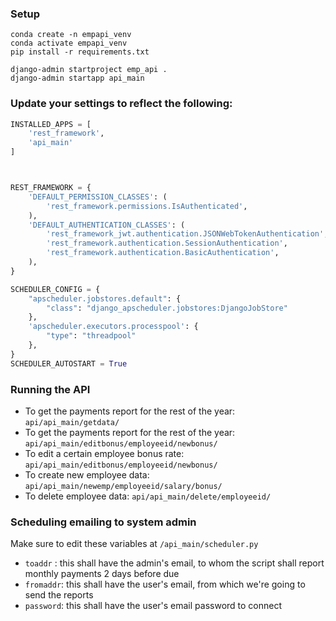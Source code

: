 

### Setup

```
conda create -n empapi_venv
conda activate empapi_venv
pip install -r requirements.txt

django-admin startproject emp_api .
django-admin startapp api_main
```



### Update your settings to reflect the following:

```py
INSTALLED_APPS = [
    'rest_framework',
    'api_main'
]



REST_FRAMEWORK = {
    'DEFAULT_PERMISSION_CLASSES': (
        'rest_framework.permissions.IsAuthenticated',
    ),
    'DEFAULT_AUTHENTICATION_CLASSES': (
        'rest_framework_jwt.authentication.JSONWebTokenAuthentication',
        'rest_framework.authentication.SessionAuthentication',
        'rest_framework.authentication.BasicAuthentication',
    ),
}

SCHEDULER_CONFIG = {
    "apscheduler.jobstores.default": {
        "class": "django_apscheduler.jobstores:DjangoJobStore"
    },
    'apscheduler.executors.processpool': {
        "type": "threadpool"
    },
}
SCHEDULER_AUTOSTART = True

```

### Running the API


+ To get the payments report for the rest of the year: `api/api_main/getdata/`
+ To get the payments report for the rest of the year: `api/api_main/editbonus/employeeid/newbonus/`
+ To edit a certain employee bonus rate: `api/api_main/editbonus/employeeid/newbonus/`
+ To create new employee data: `api/api_main/newemp/employeeid/salary/bonus/`
+ To delete employee data: `api/api_main/delete/employeeid/`




### Scheduling emailing to system admin

Make sure to edit these variables at `/api_main/scheduler.py`

+ `toaddr` : this shall have the admin's email, to whom the script shall report monthly payments 2 days before due
+ `fromaddr`: this shall have the user's email, from which we're going to send the reports
+ `password`: this shall have the user's email password to connect


